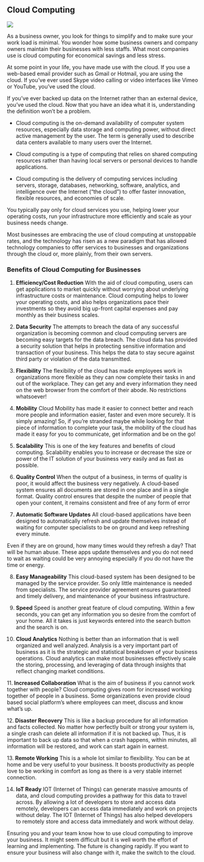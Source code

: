## Cloud Computing

<img src="https://github.com/RaviTambade/SDM/blob/main/images/CloudComputing/benefits_of_cloud_computing.jpg"/>


As a business owner, you look for things to simplify and to make sure your work load is minimal. You wonder how some business owners and company owners maintain their businesses with less staffs. What most companies use is cloud computing for economical savings and less stress.


At some point in your life, you have made use with the cloud. If you use a web-based email provider such as Gmail or Hotmail, you are using the cloud. If you’ve ever used Skype video calling or video interfaces like Vimeo or YouTube, you’ve used the cloud.

If you’ve ever backed up data on the Internet rather than an external device, you’ve used the cloud. Now that you have an idea what it is, understanding the definition won’t be a problem.



* Cloud computing is the on-demand availability of computer system resources, especially data storage and computing power, without direct active management by the user. The term is generally used to describe data centers available to many users over the Internet.

* Cloud computing is a type of computing that relies on shared computing resources rather than having local servers or personal devices to handle applications.

* Cloud computing is the delivery of computing services including servers, storage, databases, networking, software, analytics, and intelligence over the Internet (“the cloud”) to offer faster innovation, flexible resources, and economies of scale.

You typically pay only for cloud services you use, helping lower your operating costs, run your infrastructure more efficiently and scale as your business needs change.


Most businesses are embracing the use of cloud computing at unstoppable rates, and the technology has risen as a new paradigm that has allowed technology companies to offer services to businesses and organizations through the cloud or, more plainly, from their own servers.

### Benefits of Cloud Computing for Businesses

1. <b>Efficiency/Cost Reduction</b>
With the aid of cloud computing, users can get applications to market quickly without worrying about underlying infrastructure costs or maintenance. Cloud computing helps to lower your operating costs, and also helps organizations pace their investments so they avoid big up-front capital expenses and pay monthly as their business scales.

2. <b>Data Security</b>
The attempts to breach the data of any successful organization is becoming common and cloud computing servers are becoming easy targets for the data breach.
The cloud data has provided a security solution that helps in protecting sensitive information and transaction of your business. This helps the data to stay secure against third party or violation of the data transmitted.

3. <b>Flexibility</b>
The flexibility of the cloud has made employees work in organizations more flexible as they can now complete their tasks in and out of the workplace. They can get any and every information they need on the web browser from the comfort of their abode. No restrictions whatsoever!

4. <b>Mobility</b>
Cloud Mobility has made it easier to connect better and reach more people and information easier, faster and even more securely. It is simply amazing! So, if you’re stranded maybe while looking for that piece of information to complete your task, the mobility of the cloud has made it easy for you to communicate, get information and be on the go!

5. <b>Scalability</b>
This is one of the key features and benefits of cloud computing. Scalability enables you to increase or decrease the size or power of the IT solution of your business very easily and as fast as possible.

6. <b>Quality Control</b>
When the output of a business, in terms of quality is poor, it would affect the business very negatively. A cloud-based system ensures all documents are stored in one place and in a single format. Quality control ensures that despite the number of people that open your content, it remains consistent and free of any form of error

7. <b>Automatic Software Updates</b>
All cloud-based applications have been designed to automatically refresh and update themselves instead of waiting for computer specialists to be on ground and keep refreshing every minute.

Even if they are on ground, how many times would they refresh a day? That will be human abuse. These apps update themselves and you do not need to wait as waiting could be very annoying especially if you do not have the time or energy.

8. <b>Easy Manageability</b>
This cloud-based system has been designed to be managed by the service provider. So only little maintenance is needed from specialists. The service provider agreement ensures guaranteed and timely delivery, and maintenance of your business infrastructure.

9. <b>Speed</b>
Speed is another great feature of cloud computing. Within a few seconds, you can get any information you so desire from the comfort of your home. All it takes is just keywords entered into the search button and the search is on.

10. <b>Cloud Analytics</b>
Nothing is better than an information that is well organized and well analyzed. Analysis is a very important part of business as it is the strategic and statistical breakdown of your business operations. Cloud analytics can make most businesses effectively scale the storing, processing, and leveraging of data through insights that reflect changing market conditions.

11.<b> Increased Collaboration</b>
What is the aim of business if you cannot work together with people? Cloud computing gives room for increased working together of people in a business. Some organizations even provide cloud based social platform’s where employees can meet, discuss and know what’s up.

12.<b> Disaster Recovery</b>
This is like a backup procedure for all information and facts collected. No matter how perfectly built or strong your system is, a single crash can delete all information if it is not backed up. Thus, it is important to back up data so that when a crash happens, within minutes, all information will be restored, and work can start again in earnest.

13.<b> Remote Working</b>
This is a whole lot similar to flexibility. You can be at home and be very useful to your business. It boosts productivity as people love to be working in comfort as long as there is a very stable internet connection.

14. <b>IoT Ready</b>
IOT (Internet of Things) can generate massive amounts of data, and cloud computing provides a pathway for this data to travel across. By allowing a lot of developers to store and access data remotely, developers can access data immediately and work on projects without delay. The IOT (Internet of Things) has also helped developers to remotely store and access data immediately and work without delay.

Ensuring you and your team know how to use cloud computing to improve your business. It might seem difficult but it is well worth the effort of learning and implementing. The future is changing rapidly.  If you want to ensure your business will also change with it, make the switch to the cloud.
